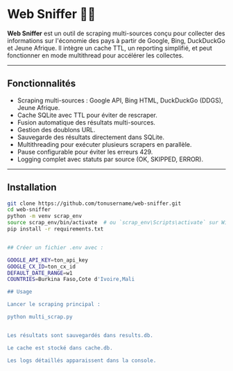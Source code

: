 # Web Sniffer 🕵️‍♂️

**Web Sniffer** est un outil de scraping multi-sources conçu pour collecter des informations sur l'économie des pays à partir de Google, Bing, DuckDuckGo et Jeune Afrique. Il intègre un cache TTL, un reporting simplifié, et peut fonctionner en mode multithread pour accélérer les collectes.

---

## Fonctionnalités

- Scraping multi-sources : Google API, Bing HTML, DuckDuckGo (DDGS), Jeune Afrique.
- Cache SQLite avec TTL pour éviter de rescraper.
- Fusion automatique des résultats multi-sources.
- Gestion des doublons URL.
- Sauvegarde des résultats directement dans SQLite.
- Multithreading pour exécuter plusieurs scrapers en parallèle.
- Pause configurable pour éviter les erreurs 429.
- Logging complet avec statuts par source (OK, SKIPPED, ERROR).

---

## Installation

```bash
git clone https://github.com/tonusername/web-sniffer.git
cd web-sniffer
python -m venv scrap_env
source scrap_env/bin/activate  # ou `scrap_env\Scripts\activate` sur Windows
pip install -r requirements.txt


## Créer un fichier .env avec :

GOOGLE_API_KEY=ton_api_key
GOOGLE_CX_ID=ton_cx_id
DEFAULT_DATE_RANGE=w1
COUNTRIES=Burkina Faso,Cote d'Ivoire,Mali

## Usage

Lancer le scraping principal :

python multi_scrap.py


Les résultats sont sauvegardés dans results.db.

Le cache est stocké dans cache.db.

Les logs détaillés apparaissent dans la console.

